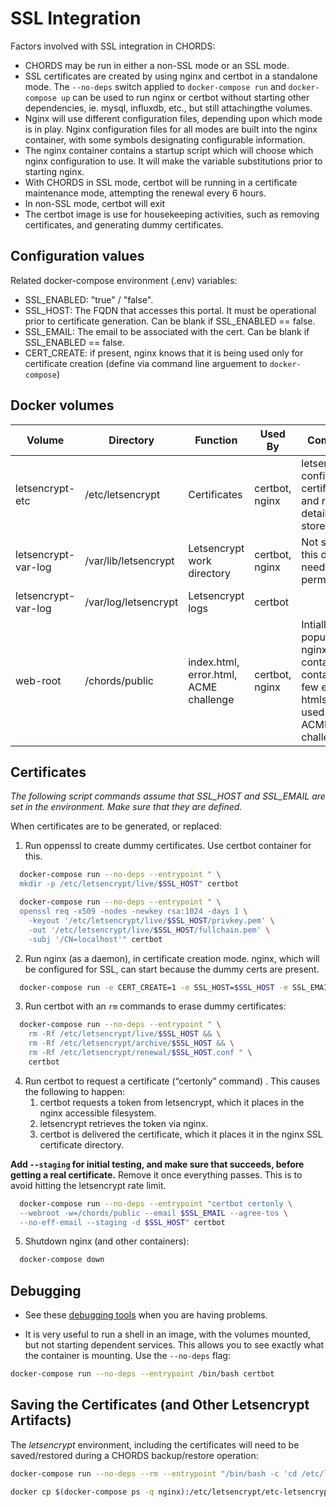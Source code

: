 # SSL Integration
Factors involved with SSL integration in CHORDS:

* CHORDS may be run in either a non-SSL mode or an SSL mode.
* SSL certificates are created by using nginx and certbot in a standalone mode.
  The ``--no-deps`` switch applied to ``docker-compose run``
  and ``docker-compose up`` can be used to run nginx or certbot
  without starting other dependencies, ie. mysql, influxdb, etc.,
  but still attachingthe volumes.
* Nginx will use different configuration files, depending upon
  which mode is in play. Nginx configuration files for all
  modes are built into the nginx container, with some symbols
  designating configurable information.
* The nginx container contains a startup script which will choose which
  nginx configuration to use. It will make the variable substitutions
  prior to starting nginx.
* With CHORDS in SSL mode, certbot will be running in a certificate
  maintenance mode, attempting the renewal every 6 hours.
* In non-SSL mode, certbot will exit
* The certbot image is use for housekeeping activities,
  such as removing certificates, and generating dummy certificates.

## Configuration values

Related docker-compose environment (.env) variables:
  - SSL_ENABLED: "true" / "false".
  - SSL_HOST: The FQDN that accesses this portal. It must be
    operational prior to certificate generation. Can be blank if
    SSL_ENABLED == false.
  - SSL_EMAIL: The email to be associated with the cert. Can be blank
    if SSL_ENABLED == false.
  - CERT_CREATE: if present, nginx knows that it is being used
    only for certificate creation (define via command line
    arguement to ``docker-compose``)

## Docker volumes

| Volume            | Directory            | Function          | Used By                 | Comments |
|-------------------|----------------------|-------------------|-------------------------|----------|
|letsencrypt-etc    | /etc/letsencrypt     | Certificates      |certbot, nginx           | letsencrypt configuration, certificates and renewal details are stored here.|
|letsencrypt-var-log| /var/lib/letsencrypt | Letsencrypt work directory | certbot, nginx | Not sure why this directory needs permanance. |
|letsencrypt-var-log| /var/log/letsencrypt | Letsencrypt logs | certbot |  |
|web-root           | /chords/public       | index.html, error.html, ACME challenge |certbot, nginx| Intially populated by nginx container, it contains a few error htmls, and is used for the ACME challenge.|

## Certificates

_The following script commands assume that SSL_HOST and SSL_EMAIL are set in the environment.
Make sure that they are defined._

When certificates are to be generated, or replaced:

1. Run oppenssl to create dummy certificates. Use certbot container for this.
```sh
  docker-compose run --no-deps --entrypoint " \
  mkdir -p /etc/letsencrypt/live/$SSL_HOST" certbot

  docker-compose run --no-deps --entrypoint " \
  openssl req -x509 -nodes -newkey rsa:1024 -days 1 \
    -keyout '/etc/letsencrypt/live/$SSL_HOST/privkey.pem' \
    -out '/etc/letsencrypt/live/$SSL_HOST/fullchain.pem' \
    -subj '/CN=localhost'" certbot
```
2. Run nginx (as a daemon), in certificate creation mode. 
   nginx, which will be configured for SSL, can start because the 
   dummy certs are present.
```sh
  docker-compose run -e CERT_CREATE=1 -e SSL_HOST=$SSL_HOST -e SSL_EMAIL=$SSL_EMAIL -p 80:80 -p 443:443 --no-deps -d nginx
```
3. Run certbot with an ``rm`` commands to erase dummy certificates:
```sh
  docker-compose run --no-deps --entrypoint " \
    rm -Rf /etc/letsencrypt/live/$SSL_HOST && \
    rm -Rf /etc/letsencrypt/archive/$SSL_HOST && \
    rm -Rf /etc/letsencrypt/renewal/$SSL_HOST.conf " \
    certbot
```
4. Run certbot to request a certificate (“certonly” command) . This causes the following
   to happen:
    1. certbot requests a token from letsencrypt, which it places in the nginx accessible filesystem.
    1. letsencrypt retrieves the token via nginx.
    1. certbot is delivered the certificate, which it places it in the nginx SSL certificate directory.

**Add ``--staging`` for initial testing, and make sure that succeeds, before getting a real certificate.** Remove it once everything passes. This is to avoid hitting the letsencrypt
rate limit.

```sh
  docker-compose run --no-deps --entrypoint "certbot certonly \
  --webroot -w=/chords/public --email $SSL_EMAIL --agree-tos \
  --no-eff-email --staging -d $SSL_HOST" certbot
```
5. Shutdown nginx (and other containers):

```sh
  docker-compose down
```
## Debugging
- See these [debugging tools](https://certbot.eff.org/faq#what-tools-can-i-use-for-debugging-my-site-s-https-configuration) when you are having problems.

- It is very useful to run a shell in an image, with the volumes mounted,
  but not starting dependent services. This allows you to see exactly what
  the container is mounting. Use the ``--no-deps`` flag:

```sh
docker-compose run --no-deps --entrypoint /bin/bash certbot
```

## Saving the Certificates (and Other Letsencrypt Artifacts)

The _letsencrypt_ environment, including the certificates will need to be saved/restored during
a CHORDS backup/restore operation:
```sh
docker-compose run --no-deps --rm --entrypoint "/bin/bash -c 'cd /etc/letsencrypt; tar --exclude etc-letsencrypt.tar -cvf etc-letsencrypt.tar .'" nginx

docker cp $(docker-compose ps -q nginx):/etc/letsencrypt/etc-letsencrypt.tar .
```

